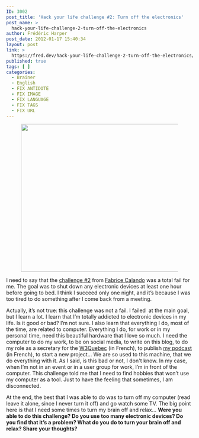 ```yaml
---
ID: 3002
post_title: 'Hack your life challenge #2: Turn off the electronics'
post_name: >
  hack-your-life-challenge-2-turn-off-the-electronics
author: Frédéric Harper
post_date: 2012-01-17 15:40:34
layout: post
link: >
  https://fred.dev/hack-your-life-challenge-2-turn-off-the-electronics/
published: true
tags: [ ]
categories:
  - Brainer
  - English
  - FIX ANTIDOTE
  - FIX IMAGE
  - FIX LANGUAGE
  - FIX TAGS
  - FIX URL
---
```

<figure><img title="1288700874_cabb8e6095_b" src="http://fred.dev/wp-content/uploads/2012/01/1288700874_cabb8e6095_b-580x400.jpg" alt="" width="580" height="400"/></figure><p>I need to say that the <a href="https://fabricecalando.com/hack-your-life-project-tune-out/" target="_blank" rel="noopener noreferrer">challenge #2</a> from <a href="https://fabricecalando.com" target="_blank" rel="noopener noreferrer">Fabrice Calando</a> was a total fail for me. The goal was to shut down any electronic devices at least one hour before going to bed. I think I succeed only one night, and it’s because I was too tired to do something after I come back from a meeting.</p><p>Actually, it’s not true: this challenge was not a fail. I failed  at the main goal, but I learn a lot. I learn that I’m totally addicted to electronic devices in my life. Is it good or bad? I’m not sure. I also learn that everything I do, most of the time, are related to computer. Everything I do, for work or in my personal time, need this beautiful hardware that I love so much. I need the computer to do my work, to be on social media, to write on this blog, to do my role as a secretary for the <a href="https://w3qc.org" target="_blank" rel="noopener noreferrer">W3Quebec</a> (in French), to publish <a href="https://wearegeek.org/" target="_blank" rel="noopener noreferrer">my podcast</a> (in French), to start a new project… We are so used to this machine, that we do everything with it. As I said, is this bad or not, I don't know. In my case, when I’m not in an event or in a user group for work, I’m in front of the computer. This challenge told me that I need to find hobbies that won’t use my computer as a tool. Just to have the feeling that sometimes, I am disconnected.</p><p>At the end, the best that I was able to do was to turn off my computer (read leave it alone, since I never turn it off) and go watch some TV. The big point here is that I need some times to turn my brain off and relax… <strong>Were you able to do this challenge? Do you use too many electronic devices? Do you find that it’s a problem? What do you do to turn your brain off and relax? Share your thoughts? </strong></p> 